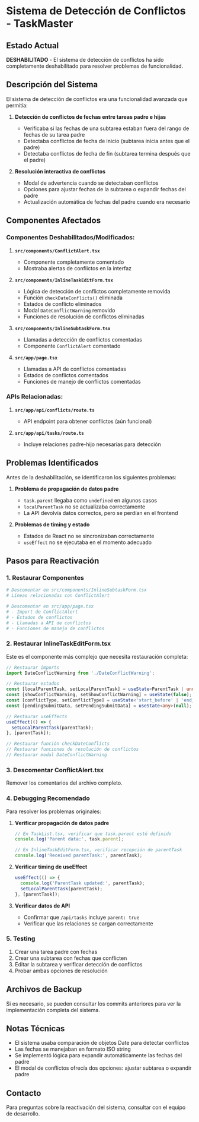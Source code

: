 # Sistema de Detección de Conflictos - TaskMaster

## Estado Actual
**DESHABILITADO** - El sistema de detección de conflictos ha sido completamente deshabilitado para resolver problemas de funcionalidad.

## Descripción del Sistema

El sistema de detección de conflictos era una funcionalidad avanzada que permitía:

1. **Detección de conflictos de fechas entre tareas padre e hijas**
   - Verificaba si las fechas de una subtarea estaban fuera del rango de fechas de su tarea padre
   - Detectaba conflictos de fecha de inicio (subtarea inicia antes que el padre)
   - Detectaba conflictos de fecha de fin (subtarea termina después que el padre)

2. **Resolución interactiva de conflictos**
   - Modal de advertencia cuando se detectaban conflictos
   - Opciones para ajustar fechas de la subtarea o expandir fechas del padre
   - Actualización automática de fechas del padre cuando era necesario

## Componentes Afectados

### Componentes Deshabilitados/Modificados:

1. **`src/components/ConflictAlert.tsx`**
   - Componente completamente comentado
   - Mostraba alertas de conflictos en la interfaz

2. **`src/components/InlineTaskEditForm.tsx`**
   - Lógica de detección de conflictos completamente removida
   - Función `checkDateConflicts()` eliminada
   - Estados de conflicto eliminados
   - Modal `DateConflictWarning` removido
   - Funciones de resolución de conflictos eliminadas

3. **`src/components/InlineSubtaskForm.tsx`**
   - Llamadas a detección de conflictos comentadas
   - Componente `ConflictAlert` comentado

4. **`src/app/page.tsx`**
   - Llamadas a API de conflictos comentadas
   - Estados de conflictos comentados
   - Funciones de manejo de conflictos comentadas

### APIs Relacionadas:

1. **`src/app/api/conflicts/route.ts`**
   - API endpoint para obtener conflictos (aún funcional)

2. **`src/app/api/tasks/route.ts`**
   - Incluye relaciones padre-hijo necesarias para detección

## Problemas Identificados

Antes de la deshabilitación, se identificaron los siguientes problemas:

1. **Problema de propagación de datos padre**
   - `task.parent` llegaba como `undefined` en algunos casos
   - `localParentTask` no se actualizaba correctamente
   - La API devolvía datos correctos, pero se perdían en el frontend

2. **Problemas de timing y estado**
   - Estados de React no se sincronizaban correctamente
   - `useEffect` no se ejecutaba en el momento adecuado

## Pasos para Reactivación

### 1. Restaurar Componentes

```bash
# Descomentar en src/components/InlineSubtaskForm.tsx
# Líneas relacionadas con ConflictAlert

# Descomentar en src/app/page.tsx
# - Import de ConflictAlert
# - Estados de conflictos
# - Llamadas a API de conflictos
# - Funciones de manejo de conflictos
```

### 2. Restaurar InlineTaskEditForm.tsx

Este es el componente más complejo que necesita restauración completa:

```typescript
// Restaurar imports
import DateConflictWarning from './DateConflictWarning';

// Restaurar estados
const [localParentTask, setLocalParentTask] = useState<ParentTask | undefined>(parentTask);
const [showConflictWarning, setShowConflictWarning] = useState(false);
const [conflictType, setConflictType] = useState<'start_before' | 'end_after' | 'both'>('both');
const [pendingSubmitData, setPendingSubmitData] = useState<any>(null);

// Restaurar useEffects
useEffect(() => {
  setLocalParentTask(parentTask);
}, [parentTask]);

// Restaurar función checkDateConflicts
// Restaurar funciones de resolución de conflictos
// Restaurar modal DateConflictWarning
```

### 3. Descomentar ConflictAlert.tsx

Remover los comentarios del archivo completo.

### 4. Debugging Recomendado

Para resolver los problemas originales:

1. **Verificar propagación de datos padre**
   ```typescript
   // En TaskList.tsx, verificar que task.parent esté definido
   console.log('Parent data:', task.parent);
   
   // En InlineTaskEditForm.tsx, verificar recepción de parentTask
   console.log('Received parentTask:', parentTask);
   ```

2. **Verificar timing de useEffect**
   ```typescript
   useEffect(() => {
     console.log('ParentTask updated:', parentTask);
     setLocalParentTask(parentTask);
   }, [parentTask]);
   ```

3. **Verificar datos de API**
   - Confirmar que `/api/tasks` incluye `parent: true`
   - Verificar que las relaciones se cargan correctamente

### 5. Testing

1. Crear una tarea padre con fechas
2. Crear una subtarea con fechas que conflicten
3. Editar la subtarea y verificar detección de conflictos
4. Probar ambas opciones de resolución

## Archivos de Backup

Si es necesario, se pueden consultar los commits anteriores para ver la implementación completa del sistema.

## Notas Técnicas

- El sistema usaba comparación de objetos Date para detectar conflictos
- Las fechas se manejaban en formato ISO string
- Se implementó lógica para expandir automáticamente las fechas del padre
- El modal de conflictos ofrecía dos opciones: ajustar subtarea o expandir padre

## Contacto

Para preguntas sobre la reactivación del sistema, consultar con el equipo de desarrollo.